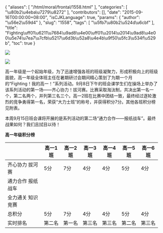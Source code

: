 {
    "aliases": [
        "/html/moral/frontal/1558.html"
    ],
    "categories": [
        "\u80b2\u4eba\u7279\u8272"
    ],
    "contributors": [],
    "date": "2015-09-16T00:00:00+08:00",
    "isCJKLanguage": true,
    "params": {
        "author": "\u56e2\u59d4"
    },
    "slug": "1558",
    "tags": [
        "\u5fb7\u80b2\u524d\u6cbf"
    ],
    "title": "Fighting\uff01\u6211\u7684\u9ad8\u4e00\uff01\u2014\u2014\u9ad8\u4e00\u5e74\u7ea7\u7cfb\u5217\u6d3b\u52a8\u4e4b\u9f50\u5fc3\u534f\u529b",
    "toc": true
}

![](https://cdn.tfls.online/mirror/full/63a628722b5de2df52ba86396ab0a6bc3a8ce2e3.jpg)




![](https://cdn.tfls.online/mirror/full/db9afcbab9f0eafaad5859626348ee36ff6c545b.jpg)




  





高一年级是一个起始年级，为了迅速增强各班的班级凝聚力，形成积极向上的班级面貌，高一年级全体班主任在暑期研讨会期间精心策划了为期一个月的“Fighting！我的高一！”系列活动。9月8日下午的班会课学生们在操场上举办了该系列活动的第一场——齐心协力！拔河赛。比赛采取淘汰制，共决出第一名一个，第二名两个，并列第三名三个。高一2班在比赛中团结一致，最终经过逐轮激烈的竞争勇得第一名，荣获“大力士班”的称号，并获得积分7分。其他各班积分榜见附表。




本周9月15日班会课将开展的是系列活动的第二场“通力合作——报纸战车”。最终战果如何？我们且拭目以待！









**高一年级积分榜**






|  | 高一1班 | 高一2班 | 高一3班 | 高一4班 | 高一5班 | 高一6班 |
| --- | --- | --- | --- | --- | --- | --- |
| 齐心协力   拔河赛 | 5分 | 7分 | 4分 | 4分 | 5分 | 4分 |
| 通力合作   报纸战车 |  |  |  |  |  |  |
| 全力通关   知识竞赛 |  |  |  |  |  |  |
| 总积分 | 5分 | 7分 | 4分 | 4分 | 5分 | 4分 |
| 实时排名 | 第二名 | 第一名 | 第三名 | 第三名 | 第二名 | 第三名 |




  



